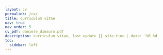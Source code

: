 ```yaml
---
layout: cv
permalink: /cv/
title: curriculum vitae
nav: true
nav_order: 5
cv_pdf: daniele_dimauro.pdf
description: curriculum vitae, last update {{ site.time | date: '%B %d, %Y' }}.
toc:
  sidebar: left
---
```

